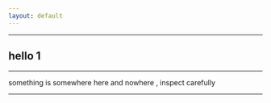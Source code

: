 ```yaml
---
layout: default
---
```


* * *

## hello 1

* * *

something is somewhere here and nowhere , inspect carefully

<!--- https://imgur.com/a/7LdxXf2 -->

* * *